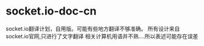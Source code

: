 # socket.io-doc-cn
socket.io翻译计划，自用版。可能有些地方翻译不够准确。
所有设计来自socket.io官网,只进行了文字翻译
相关计算机用语并不熟....所以表述可能存在误差
